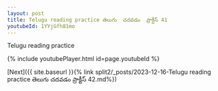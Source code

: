 ```yaml
---
layout: post
title: Telugu reading practice తెలుగు  చదవడం  ప్రాక్టీస్ 41
youtubeId: 1YYjGfh81mo
---
```

 
 
Telugu reading practice
 
 
 
 
 


{% include youtubePlayer.html id=page.youtubeId %}
 
[Next]({{ site.baseurl }}{% link  split2/_posts/2023-12-16-Telugu reading practice తెలుగు  చదవడం  ప్రాక్టీస్ 42.md%})
 
